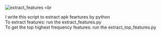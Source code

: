 ![extract_features](https://github.com/user-attachments/assets/d31f2d2c-60e2-43ee-9d2b-3c233736742b) <br
                                                                                                       
I write this script to extract apk feartures by python<br/>
To extract features: run the extract_features.py<br/>
To get the top highest frequency features: run the extract_top_features.py
